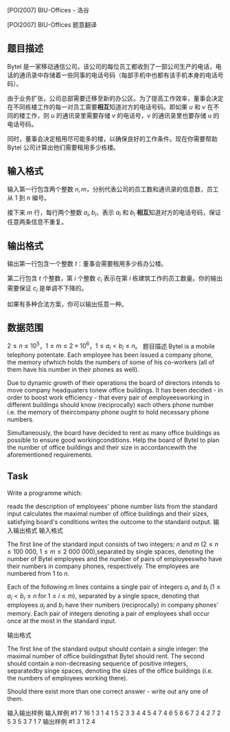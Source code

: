 



[POI2007] BIU-Offices - 洛谷














[POI2007] BIU-Offices
题意翻译
## 题目描述

Bytel 是一家移动通信公司。该公司的每位员工都收到了一部公司生产的电话，电话的通讯录中存储着一些同事的电话号码（每部手机中也都有该手机本身的电话号码）。

由于业务扩张，公司总部需要迁移至新的办公区。为了提高工作效率，董事会决定在不同栋楼工作的每一对员工需要**相互**知道对方的电话号码。即如果 $u$ 和 $v$ 在不同的楼工作，则 $u$ 的通讯录里需要存储 $v$ 的电话号，$v$ 的通讯录里也要存储 $u$ 的电话号码。

同时，董事会决定租用尽可能多的楼，以确保良好的工作条件。现在你需要帮助 Bytel 公司计算出他们需要租用多少栋楼。

## 输入格式

输入第一行包含两个整数 $n,m$，分别代表公司的员工数和通讯录的信息数，员工从 $1$ 到 $n$ 编号。

接下来 $m$ 行，每行两个整数 $a_i,b_i$，表示 $a_i$ 和 $b_i$ **相互**知道对方的电话号码，保证任意两条信息不重复。

## 输出格式

输出第一行包含一个整数 $t$：董事会需要租用多少栋办公楼。

第二行包含 $t$ 个整数，第 $i$ 个整数 $c_i$ 表示在第 $i$ 栋建筑工作的员工数量。你的输出需要保证 $c_i$ 是单调不下降的。

如果有多种合法方案，你可以输出任意一种。

## 数据范围

$2 \leq n \leq 10^5$，$1 \leq m \leq 2 \times 10^6$，$1 \leq a_i \lt b_i \leq n$。
题目描述
Bytel is a mobile telephony potentate. Each employee has been issued a company phone, the memory ofwhich holds the numbers of some of his co-workers (all of them have his number in their phones as well).

Due to dynamic growth of their operations the board of directors intends to move company headquaters tonew office buildings. It has been decided - in order to boost work efficiency - that every pair of employeesworking in different buildings should know (reciprocally) each others phone number i.e. the memory of theircompany phone ought to hold necessary phone numbers.

Simultaneously, the board have decided to rent as many office buildings as possible to ensure good workingconditions. Help the board of Bytel to plan the number of office buildings and their size in accordancewith the aforementioned requirements.

## Task

Write a programme which:

reads the description of employees' phone number lists from the standard input        calculates the maximal number of office buildings and their sizes, satisfying board's conditions        writes the outcome to the standard output.
输入输出格式
输入格式

The first line of the standard input consists of two integers: $n$ and $m$ ($2 \le n \le 100\ 000$, $1 \le m \le 2\ 000\ 000$),separated by single spaces, denoting the number of Bytel employees and the number of pairs of employeeswho have their numbers in company phones, respectively. The employees are numbered from $1$ to $n$.

Each of the following $m$ lines contains a single pair of integers $a_i$ and $b_i$ ($1 \le a_i < b_i \le n$ for $1 \le i \le m$), separated by a single space, denoting that employees $a_i$ and $b_i$ have their numbers (reciprocally) in company phones' memory. Each pair of integers denoting a pair of employees shall occur once at the most in the standard input.

输出格式

The first line of the standard output should contain a single integer: the maximal number of office buildingsthat Bytel should rent. The second should contain a non-decreasing sequence of positive integers, separatedby singe spaces, denoting the sizes of the office buildings (i.e. the numbers of employees working there).

Should there exist more than one correct answer - write out any one of them.

输入输出样例
输入样例 #1
7 16
1 3
1 4
1 5
2 3
3 4
4 5
4 7
4 6
5 6
6 7
2 4
2 7
2 5
3 5
3 7
1 7
输出样例 #1
3
1 2 4






